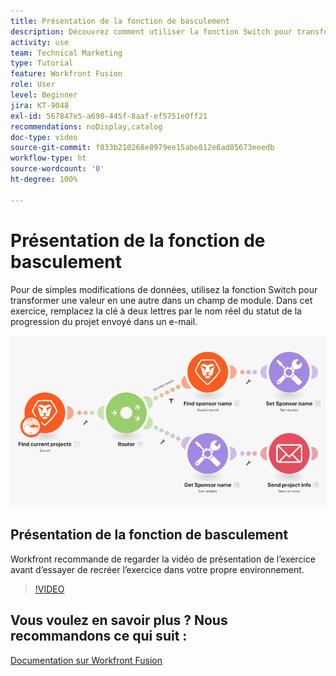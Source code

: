 ```yaml
---
title: Présentation de la fonction de basculement
description: Découvrez comment utiliser la fonction Switch pour transformer une valeur en une autre dans un champ de module dans  [!DNL Adobe Workfront Fusion].
activity: use
team: Technical Marketing
type: Tutorial
feature: Workfront Fusion
role: User
level: Beginner
jira: KT-9048
exl-id: 567847e5-a690-445f-8aaf-ef5751e0ff21
recommendations: noDisplay,catalog
doc-type: video
source-git-commit: f033b210268e8979ee15abe812e6ad85673eeedb
workflow-type: ht
source-wordcount: '0'
ht-degree: 100%

---
```


# Présentation de la fonction de basculement

Pour de simples modifications de données, utilisez la fonction Switch pour transformer une valeur en une autre dans un champ de module. Dans cet exercice, remplacez la clé à deux lettres par le nom réel du statut de la progression du projet envoyé dans un e-mail.

![Une image de l’utilisation de la fonction switch](assets/beyond-basic-modules-3.png)

## Présentation de la fonction de basculement

Workfront recommande de regarder la vidéo de présentation de l’exercice avant d’essayer de recréer l’exercice dans votre propre environnement.

>[!VIDEO](https://video.tv.adobe.com/v/335289/?quality=12&learn=on)



## Vous voulez en savoir plus ? Nous recommandons ce qui suit :

[Documentation sur Workfront Fusion](https://experienceleague.adobe.com/docs/workfront/using/adobe-workfront-fusion/workfront-fusion-2.html?lang=fr)

